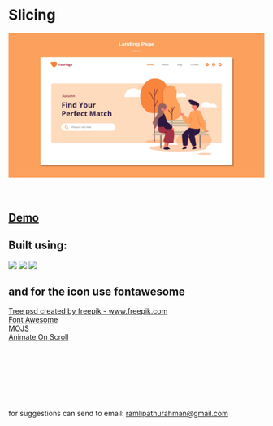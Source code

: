 # Slicing 
![3606208](https://github.com/Rifars/autumn-1/blob/main/4018353.jpg)
<br><br><br>
## <a href='https://rifars.github.io/autumn/'>Demo</a>
## Built using:
 <img src="https://miro.medium.com/max/1400/1*FQFIMYYI_8WViNhzCIgmfQ.jpeg" width ="100px">  <img src="https://avatars.githubusercontent.com/u/9039853?s=200&v=4" width ="50px">   <img src="https://user-images.githubusercontent.com/62465764/103173396-56df5e80-488d-11eb-9a75-978445b75271.jpg" width ="100px">
 
 ## and for the icon use fontawesome
 
 <a href='https://www.freepik.com/psd/tree'>Tree psd created by freepik - www.freepik.com</a> <br>
 <a href='https://fontawesome.com/'>Font Awesome</a> <br>
 <a href='https://mojs.github.io/'>MOJS</a> <br>
 <a href='https://github.com/michalsnik/aos/'>Animate On Scroll</a> <br><br><br><br><br><br><br><br>
 
for suggestions can send to email: ramlipathurahman@gmail.com
